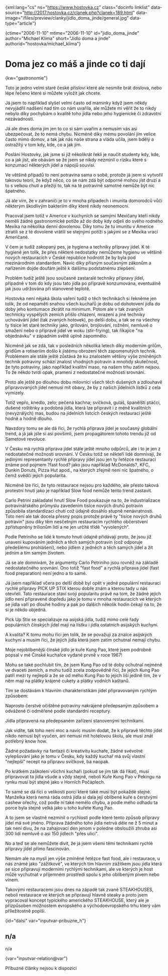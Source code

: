 
{xml:lang="cs" ns="https://www.hostovka.cz" class="docinfo linklist" data-source="http://2017.hostovka.cz/clanek.php?clanek=189.html" data-image="/files/preview/clanky/jidlo\_doma\_jinde/general.jpg" data-type="article"}

{ctime="2006-11-10" mtime="2006-11-10" id="jidlo\_doma\_jinde" author="Michael Klíma" short="Jídlo doma a jinde" authorid="hostovka/michael_klima"}

# Doma jez co máš a jinde co ti dají

<!-- generated attribute kw by user_udpatekw.sh on 2020-05-12, do not edit -->

{kw="gastronomie"}

Toto je jedno velmi staré české přísloví které ale nesmíte brát doslova, nebo lépe řečeno které si můžete vyložit jak chcete.

Já jsem to například slyšel velmi často od maminky když jsem někdy nevyjádřil nadšení nad tím co nám uvařila, ale můžete mi věřit že to nikdy nebylo díky pochybám o kvalitě toho jídla nebo jeho hygienické či zdravotní nezávadnosti.

Já ale dnes doma jím jen to co si sám uvařím a nemusím vás asi ubezpečovat, že to nemá chybu. Nicméně díky mému povolání jím velice často mimo domov, a tak jak nás naše strana a vláda učila, jsem bdělý a ostražitý v tom kdy, kde, co a jak jím.

Poslání Hostovky, jak jsme si již několikrát řekli je naučit studenty kdy, kde, co a jak jíst, ale obávám se že jsem se nikdy nezmínil o riziku které s konzumací některých jídel a nápojů souvisí.

Ve většině případů to není potravina sama o sobě, protože já jsem si vytvořil takovou teorii, že když něco, co se nám zdá být odporné mohou jíst druzí a to s velkou chutí a přežijí to, tak na té potravině samotné nemůže být nic špatného.

Já ale vím, že v zahraničí je to v mnoha případech i imunita domorodců vůči některým škodlivým bakteriím díky které nikdy neonemocní.

Pracoval jsem totiž v Americe v kuchyních se samými Mexičany kteří nikdy neměli žádné gastronomické potíže až do doby kdy odjeli do svého rodného Mexika na několika denní dovolenou. Díky tomu že tu imunitu v Americe ztratili se z té dovolené vrátili se stejnými potíži s jakými se z Mexika vrací Američané.

V čem je tudíž zakopaný pes, je hygiena a techniky přípravy jídel. K té hygieně jen tolik, že přes některé nedostatky nemůžeme hygienu ve většině nových restauracích v České republice hodnotit že by byla pod mezinárodním standardem. Navíc díky přísným současným zákonům a nařízením dojde doufám ještě k dalšímu podstatnému zlepšení.

Problém tudíž ještě jsou současné zastaralé techniky přípravy jídel, případně v tom do kdy jsou tato jídla po přípravě konzumována, eventuálně jak jsou udržována při stanovené teplotě.

Hostovka není nějaká škola vaření tudíž o těch technikách si řekněme jen tolik, že od nepaměti snahou všech kuchařů je dobu od dohotovení jídla do doby jeho kontumace zkrátit na minimum. Potom ale v tak zvaných technicky vyspělých zemích přišlo chlazení, mrazení a jiné techniky uchovávání jídel (tak zvaných hotovek), po delší dobu, a tak se na všechny ty tisíce let staré techniky jako, grilování, brojlování, rožnění, nemluvě o smažení nebo o přípravě jídel ve woku (stir-frying), tak říkajíce "na objednávku" v západním světě úplně zapomnělo.

Nicméně jak se zdá, tak v posledních několika letech díky moderním grilům, gridlům a rotiseriím došlo k jistému obrození těch zapomenutých technik. Problémem ale stále ještě zůstává že ku znalostem většiny výše zmíněných technik potraviny schází znalost vhodných potravin a mnohdy skutečnost, že tyto potraviny, jako například kvalitní maso, na našem trhu zatím nejsou. To že někdo tvrdí opak, pramení z nedostatečné možnosti srovnání.

Proto ale ještě po dlouhou dobu milovníci všech těch dušených a zdlouhavě připravovaných jídel nemusí mít obavy, že by z našich jídelních lístků z cela vymizely.

Totiž vepřo, knedlo, zelo; pečená kachna; svíčková, guláš, španělští ptáčci, dušené roštěnky a podobná jídla, která lze připravit i z méně kvalitních (nevyzrálých) mas, budou na jídelních lístcích českých restaurací ještě hodně a hodně dlouho.

Navzdory tomu se ale dá říci, že rychlá příprava jídel je současný globální trend, a já jak jste si asi povšimli, jsem propagátorem tohoto trendu již od Sametové revoluce.

V Česku má rychlá příprava jídel stále ještě mnoho odpůrců, ale i to je jen z nedostatečné možnosti srovnání. V Česku totiž se někteří lidé domnívají, že jedinými representanty rychlé přípravy jídel jsou jen ty řetězce restaurací známe pod pojmem ?fast food? jako jsou například McDonalds?, KFC, Dunkin Donuts, Pizza Hut apod., na kterých zřejmě není nic špatného, o čemž svědčí jejich popularita.

Nicméně lze říci, že tyto restaurace nejsou pro každého, ale přesto taková protestní hnutí jako je například Slow food nemůže tento trend zastavit.

Carlo Petrini zakladatel hnutí Slow Food poukazuje na to, že industrializace potravinářského průmyslu zavedením tisíce nových druhů potravin způsobila standardizaci chutí což údajně dosáhlo stupně nenávratnosti. Toto není ale tak docela přesný popis protože právě ty "tisíce nových druhů potravin" jsou díky těm nesčetným restauracím rychlého občerstvení zpřístupněny trilionům lidí a ne jen určité třídě "vyvolených".

Podle Petriniho se lidé k tomuto hnutí údajně přidávají proto, že jsou již unaveni kupováním jedněch a těch samých potravin (což odporuje předešlému prohlášení), nebo jídlem z jedněch a těch samých jídel a žít jedním a tím samým životem.

Já se ale domnívám, že argumenty Carlo Petriniho jsou rovněž na základě nedostatečného srovnání. Ono totiž "fast food" a rychlá příprava jídel (fast food preparation) není jedno a to samé.

Já jsem například včera po delší době byl opět v jedné populární restauraci rychlé přípravy PICK UP STIX kterou dobře znám a kterou tady u nás otevřeli. Tato restaurace staví svoji popularitu právě na tom, že žádné jejich jídlo není připravené dopředu jako je tomu v mnoha restauracích ve kterých se jídla vaří po dlouhé hodiny a pak po dalších několik hodin čekají na to, že si je někdo objedná.

Pick Up Stix se specializuje na asijská jídla, tudíž mimo celé řady populárních čínských jídel mají na lístku i jídla ostatních asijských kuchyní.

A kvalita? K tomu mohu říci jen tolik, že se považuji za znalce asijských kuchyní a musím říci, že jejich jídla která jsem zatím ochutnal nemají chybu.

Moje nejoblíbenější čínské jídlo je kuře Kung Pao, které jsem podrobně popsal v mé Čínské kuchařce vydané prvně v roce 1967!

Mohu se také pochlubit tím, že jsem Kung Pao od té doby ochutnal nejméně ve dvaceti zemích, a mohu tudíž zcela zodpovědně říci, že jejich Kung Pao patří mezi ty nejlepší a že se od mého Kung Pao to jejich liší jedině tím, že v něm mají na plátky krájené cukety a plátky vodních kaštanů.

Tím se dostávám k hlavním charakteristikám jídel připravovaným rychlým způsobem:

Naprosto čerstvé očištěné potraviny nakrájené předepsaným způsobem a odvážené či odměřené podle standardní receptury.

Jídla připravená na předepsaném zařízení stanovenými technikami.

Jak vidíte, tak toho není moc a navíc musím dodat, že k přípravě těchto jídel nikdo nemusí být vyučen, ani nemusí mít hotelovou školu, ale musí znát potřebný know how.

Žádné požadavky na fantazii či kreativitu kuchaře, žádné svévolné vylepšování jako je tomu v Česku, kdy každý kuchař má svůj vlastní "nejlepší" recept na přípravu svíčkové, ba naopak.

Po krátkém zaškolení všichni kuchaři (pokud se jim tak dá říkat), musí připravovat ta jídla všude a vždy stejně, neboli Kuře Kung Pao v Pekingu na rynku musí být stejné jako v Horních Počáplech.

To samé se dá říci o velikosti porcí které také musí být pokaždé stejné. Manželka která nemá ráda ostrá jídla si dala její oblíbené kuře s čerstvými cashew ořechy, což podle ní také nemělo chybu, a podle mého odhadu ta porce byla stejně velká jako u toho kuřete Kung Pao.

A to jsem se vlastně nezmínil o rychlosti podle které tento způsob přípravy jídel má své jméno. Příprava žádného toho jídla netrvá déle ne ž 5 minut a tak není divu, že na zahajovací den jenom v poledne obsloužili zhruba asi 300 lidí nemluvě o asi 150 jídlech "přes ulici".

No a teď se ale nemůžete divit, že já jsem všemi těmi technikami rychlé přípravy jídel přímo fascinován.

Nemám ale na mysli jen výše zmíněné řetězce fast food, ale i restaurace, u nás známé jako "zážitkové", ve kterých tím hlavním zážitkem jsou jídla která se sice připravují moderními rychlými technikami, ale ve kterých je host může vychutnat v příjemném prostředí spolu s jeho oblíbeným pivem nebo vínem.

Takovými restauracemi jsou dnes na západě tak zvané STEAKHOUSES, neboli restaurace ve kterých se připravují hlavně steaky a proto jsem vypracoval koncept typického amerického STEAKHOUSE, který ale je přizpůsoben možnostem evropského a východoevropského trhu který vám příležitostně popíši.

{id="dalsi" var="inputvar-pribuzne_h"}

## n/a

n/a

{var="inputvar-relation@var"}

Příbuzné články nejsou k dispozici


